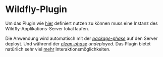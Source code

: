 # Wildfly-Plugin
Um das Plugin wie [hier](pom.xml) definiert nutzen zu können muss eine Instanz des Wildfly-Applikations-Server lokal laufen.

Die Anwendung wird automatisch mit der [*package-phase*](../pom.xml#lebenszyklen) auf den Server deployt. Und während der [*clean-phase*](../pom.xml#lebenszyklen) *undeployed*. Das Plugin bietet natürlich sehr viel [mehr](https://docs.jboss.org/wildfly/plugins/maven/latest/) Interaktionsmöglichkeiten.